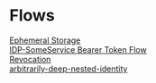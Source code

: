 # Flows 
[Ephemeral Storage](effemoral-storage.md)  
[IDP-SomeService Bearer Token Flow](idp-service-auth.md)   
[Revocation](revocation.md)  
[arbitrarily-deep-nested-identity](arbitrarily-deep-nested-identity.md)
